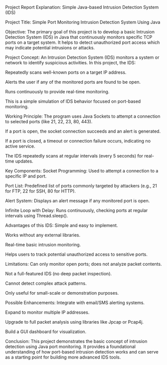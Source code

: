 Project Report Explanation: Simple Java-based Intrusion Detection System (IDS)

Project Title:
Simple Port Monitoring Intrusion Detection System Using Java

Objective:
The primary goal of this project is to develop a basic Intrusion Detection System (IDS) in Java that continuously monitors specific TCP ports on a target system. It helps to detect unauthorized port access which may indicate potential intrusions or attacks.

Project Concept:
An Intrusion Detection System (IDS) monitors a system or network to identify suspicious activities.
In this project, the IDS:

Repeatedly scans well-known ports on a target IP address.

Alerts the user if any of the monitored ports are found to be open.

Runs continuously to provide real-time monitoring.

This is a simple simulation of IDS behavior focused on port-based monitoring.

Working Principle:
The program uses Java Sockets to attempt a connection to selected ports (like 21, 22, 23, 80, 443).

If a port is open, the socket connection succeeds and an alert is generated.

If a port is closed, a timeout or connection failure occurs, indicating no active service.

The IDS repeatedly scans at regular intervals (every 5 seconds) for real-time updates.

Key Components:
Socket Programming:
Used to attempt a connection to a specific IP and port.

Port List:
Predefined list of ports commonly targeted by attackers (e.g., 21 for FTP, 22 for SSH, 80 for HTTP).

Alert System:
Displays an alert message if any monitored port is open.

Infinite Loop with Delay:
Runs continuously, checking ports at regular intervals using Thread.sleep().

Advantages of this IDS:
Simple and easy to implement.

Works without any external libraries.

Real-time basic intrusion monitoring.

Helps users to track potential unauthorized access to sensitive ports.

Limitations:
Can only monitor open ports; does not analyze packet contents.

Not a full-featured IDS (no deep packet inspection).

Cannot detect complex attack patterns.

Only useful for small-scale or demonstration purposes.

Possible Enhancements:
Integrate with email/SMS alerting systems.

Expand to monitor multiple IP addresses.

Upgrade to full packet analysis using libraries like Jpcap or Pcap4j.

Build a GUI dashboard for visualization.

Conclusion:
This project demonstrates the basic concept of intrusion detection using Java port monitoring.
It provides a foundational understanding of how port-based intrusion detection works and can serve as a starting point for building more advanced IDS tools.

